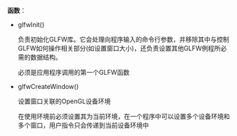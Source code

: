**函数**：

- glfwInit()

  负责初始化GLFW库。它会处理向程序输入的命令行参数，并移除其中与控制GLFW如何操作相关部分(如设置窗口大小)，还负责设置其他GLFW例程所必需的数据结构。

  必须是应用程序调用的第一个GLFW函数

- glfwCreateWindow()

  设置窗口关联的OpenGL设备环境

  在使用环境前必须设置其为当前环境，在一个程序中可以设置多个设备环境和多个窗口，用户指令只会传递到当前设备环境中

